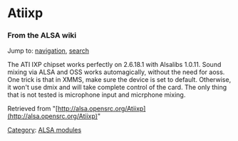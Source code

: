Atiixp
======

### From the ALSA wiki

Jump to: [navigation](#mw-head), [search](#p-search)

The ATI IXP chipset works perfectly on 2.6.18.1 with Alsalibs 1.0.11.
Sound mixing via ALSA and OSS works automagically, without the need for
aoss. One trick is that in XMMS, make sure the device is set to default.
Otherwise, it won't use dmix and will take complete control of the card.
The only thing that is not tested is microphone input and micrphone
mixing.

Retrieved from
"[http://alsa.opensrc.org/Atiixp](http://alsa.opensrc.org/Atiixp)"

[Category](/Special:Categories "Special:Categories"): [ALSA
modules](/Category:ALSA_modules "Category:ALSA modules")

